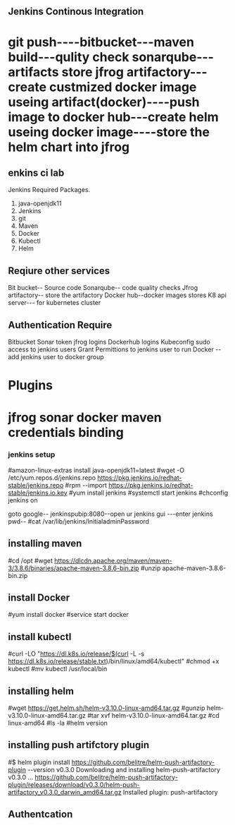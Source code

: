 ## Jenkins Continous Integration ##
 git push----bitbucket---maven build---qulity check sonarqube---artifacts store jfrog artifactory---create custmized docker image useing artifact(docker)----push image to docker hub---create helm useing docker image----store the helm chart into jfrog
=============================================
## enkins ci lab ##
Jenkins Required Packages.
1. java-openjdk11
2. Jenkins
3. git
4. Maven
5. Docker
6. Kubectl
7. Helm
## Reqiure other services ##
Bit bucket-- Source code 
Sonarqube-- code quality checks
Jfrog artifactory-- store the artifactory
Docker hub--docker images stores
K8 api server--- for kubernetes cluster
## Authentication Require ##
Bitbucket
Sonar token
jfrog logins
Dockerhub logins
Kubeconfig
sudo access to jenkins users
Grant Permittions to jenkins user to run Docker -- add jenkins user to docker group
# Plugins 
jfrog
sonar
docker
maven
credentials binding
==================================================================================================================
### jenkins setup ##
#amazon-linux-extras install java-openjdk11=latest
#wget -O /etc/yum.repos.d/jenkins.repo https://pkg.jenkins.io/redhat-stable/jenkins.repo
#rpm --import https://pkg.jenkins.io/redhat-stable/jenkins.io.key
#yum install jenkins
#systemctl start jenkins
#chconfig jenkins on

goto google-- jenkinspubip:8080--open ur jenkins gui
---enter jenkins pwd--
#cat /var/lib/jenkins/InitialadminPassword

## installing maven ##
#cd /opt
#wget https://dlcdn.apache.org/maven/maven-3/3.8.6/binaries/apache-maven-3.8.6-bin.zip
#unzip apache-maven-3.8.6-bin.zip
## install Docker ##
#yum install docker
#service start docker
## install kubectl ##
#curl -LO "https://dl.k8s.io/release/$(curl -L -s https://dl.k8s.io/release/stable.txt)/bin/linux/amd64/kubectl"
#chmod +x kubectl
#mv kubectl /usr/local/bin
## installing helm ##
#wget https://get.helm.sh/helm-v3.10.0-linux-amd64.tar.gz
#gunzip  helm-v3.10.0-linux-amd64.tar.gz
#tar xvf helm-v3.10.0-linux-amd64.tar.gz
#cd linux-amd64
#ls -la
#helm version
## installing push artifctory plugin
#$ helm plugin install https://github.com/belitre/helm-push-artifactory-plugin --version v0.3.0
Downloading and installing helm-push-artifactory v0.3.0 ...
https://github.com/belitre/helm-push-artifactory-plugin/releases/download/v0.3.0/helm-push-artifactory_v0.3.0_darwin_amd64.tar.gz
Installed plugin: push-artifactory
## Authentcation ##

